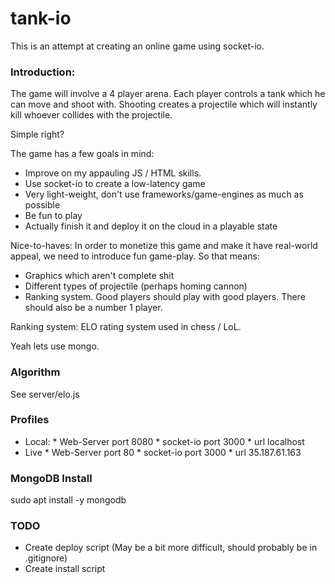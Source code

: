 # tank-io

This is an attempt at creating an online game using socket-io.

### Introduction:
The game will involve a 4 player arena. Each player controls a tank which he can move and shoot with. Shooting creates a projectile which will instantly kill whoever collides with the projectile.

Simple right?

The game has a few goals in mind:

* Improve on my appauling JS / HTML skills.     
* Use socket-io to create a low-latency game
* Very light-weight, don't use frameworks/game-engines as much as possible
* Be fun to play
* Actually finish it and deploy it on the cloud in a playable state

Nice-to-haves:
In order to monetize this game and make it have real-world appeal, we need to introduce fun game-play. So that means:
* Graphics which aren't complete shit
* Different types of projectile (perhaps homing cannon)
* Ranking system. Good players should play with good players. There should also be a number 1 player.

Ranking system:
ELO rating system used in chess / LoL.


Yeah lets use mongo.

### Algorithm

See server/elo.js

### Profiles

* Local:
        * Web-Server port 8080
        * socket-io port 3000
        * url localhost
* Live
        * Web-Server port 80
        * socket-io port 3000
        * url 35.187.61.163

### MongoDB Install

sudo apt install -y mongodb

### TODO

* Create deploy script (May be a bit more difficult, should probably be in .gitignore)
* Create install script


